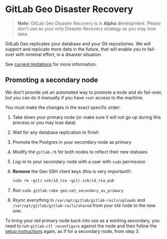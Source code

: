 # GitLab Geo Disaster Recovery

> **Note:**
GitLab Geo Disaster Recovery is in **Alpha** development. Please don't
use as your only Disaster Recovery strategy as you may lose data.

GitLab Geo replicates your database and your Git repositories. We will
support and replicate more data in the future, that will enable you to
fail-over with minimal effort, in a disaster situation.

See [current limitations](README.md#current-limitations)
for more information.


## Promoting a secondary node

We don't provide yet an automated way to promote a node and do fail-over,
but you can do it manually if you have `root` access to the machine.

You must make the changes in the exact specific order:

1. Take down your primary node (or make sure it will not go up during this
   process or you may lose data)
1. Wait for any database replication to finish
1. Promote the Postgres in your secondary node as primary
1. Modify the `gitlab.rb` for both nodes to reflect their new statuses
1. Log-in to your secondary node with a user with `sudo` permission
1. **Remove** the Geo SSH client keys (this is very important!):

    ```bash
    sudo rm ~git/.ssh/id_rsa ~git/.ssh/id_rsa.pub
    ```
1. Run `sudo gitlab-rake geo:set_secondary_as_primary`
1. Rsync everything in `/var/opt/gitlab/gitlab-rails/uploads` and
   `/var/opt/gitlab/gitlab-rails/shared` from your old node to the new one.

To bring your old primary node back into use as a working secondary, you need to
run `gitlab-ctl reconfigure` against the node and then follow the
[setup instructions](README.md) again, as if for a secondary node, from step 3.
